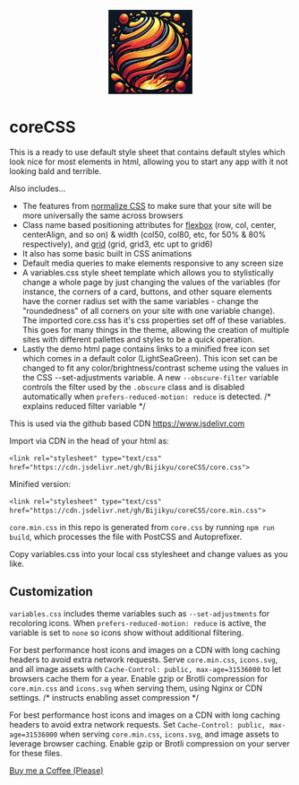 <p align="center" >
  <img height='150' width='150' src="core.png?raw=true" />
</p>

# coreCSS

This is a ready to use default style sheet that contains default styles which look nice for most elements in html, allowing you to start any app with it not looking bald and terrible. 

Also includes...
* The features from [normalize CSS](https://github.com/necolas/normalize.css/) to make sure that your site will be more universally the same across browsers
* Class name based positioning attributes for [flexbox](https://css-tricks.com/snippets/css/a-guide-to-flexbox/) (row, col, center, centerAlign, and so on) & width (col50, col80, etc, for 50% & 80% respectively), and [grid](https://css-tricks.com/snippets/css/complete-guide-grid/) (grid, grid3, etc upt to grid6)
* It also has some basic built in CSS animations
* Default media queries to make elements responsive to any screen size
* A variables.css style sheet template which allows you to stylistically change a whole page by just changing the values of the variables (for instance, the corners of a card, 
buttons, and other square elements have the corner radius set with the same variables - change the "roundedness" of all corners on your site with one variable change).
The imported core.css has it's css properties set off of these variables. This goes for many things in the theme, allowing 
the creation of multiple sites with different pallettes and styles to be a quick operation.
* Lastly the demo html page contains links to a minified free icon set which comes in a default color (LightSeaGreen). This icon set 
can be changed to fit any color/brightness/contrast scheme using the values in the CSS --set-adjustments variable.
A new `--obscure-filter` variable controls the filter used by the `.obscure` class and is disabled automatically when `prefers-reduced-motion: reduce` is detected. /* explains reduced filter variable */

This is used via the github based CDN https://www.jsdelivr.com

Import via CDN in the head of your html as:
```
<link rel="stylesheet" type="text/css" href="https://cdn.jsdelivr.net/gh/Bijikyu/coreCSS/core.css">
```

Minified version:
```
<link rel="stylesheet" type="text/css" href="https://cdn.jsdelivr.net/gh/Bijikyu/coreCSS/core.min.css">
```
`core.min.css` in this repo is generated from `core.css` by running `npm run build`, which processes the file with PostCSS and Autoprefixer.

Copy variables.css into your local css stylesheet and change values as you like.

## Customization <!-- //added section documenting icon filter behavior -->
`variables.css` includes theme variables such as `--set-adjustments` for recoloring icons. When `prefers-reduced-motion: reduce` is active, the variable is set to `none` so icons show without additional filtering. <!-- //explains reduced motion behavior -->


For best performance host icons and images on a CDN with long caching headers to avoid extra network requests.
Serve `core.min.css`, `icons.svg`, and all image assets with `Cache-Control: public, max-age=31536000` to let browsers cache them for a year.
Enable gzip or Brotli compression for `core.min.css` and `icons.svg` when serving them, using Nginx or CDN settings. /* instructs enabling asset compression */

For best performance host icons and images on a CDN with long caching headers to avoid extra network requests. Set `Cache-Control: public, max-age=31536000` when serving `core.min.css`, `icons.svg`, and image assets to leverage browser caching.
Enable gzip or Brotli compression on your server for these files.


<a href="https://www.buymeacoffee.com/bijikyu" target="_blank" rel="noopener noreferrer">Buy me a Coffee (Please)</a>
